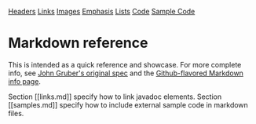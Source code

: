 [Headers](header.md)
[Links](links.md)
[Images](image.md)
[Emphasis](emphasis.md)
[Lists](lists.md)
[Code](code.md)
[Sample Code](samples.md)


# Markdown reference

This is intended as a quick reference and showcase. For more complete info, see 
[John Gruber's original spec](http://daringfireball.net/projects/markdown/) and the 
[Github-flavored Markdown info page](http://github.github.com/github-flavored-markdown/).


Section [[links.md]] specify how to link javadoc elements. Section [[samples.md]] specify how to 
include external sample code in markdown files.

